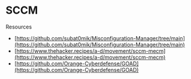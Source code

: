 # SCCM

Resources

* [https://github.com/subat0mik/Misconfiguration-Manager/tree/main](https://github.com/subat0mik/Misconfiguration-Manager/tree/main)
* [https://www.thehacker.recipes/a-d/movement/sccm-mecm](https://www.thehacker.recipes/a-d/movement/sccm-mecm)
* [https://github.com/Orange-Cyberdefense/GOAD](https://github.com/Orange-Cyberdefense/GOAD)
